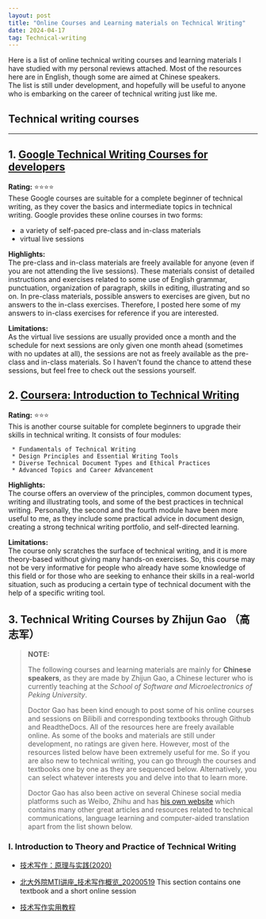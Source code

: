 ```yaml
---
layout: post
title: "Online Courses and Learning materials on Technical Writing"
date: 2024-04-17
tag: Technical-writing
---
```


Here is a list of online technical writing courses and learning materials I have studied with my personal reviews attached. Most of the resources here are in English, though some are aimed at Chinese speakers.    
The list is still under development, and hopefully will be useful to anyone who is embarking on the career of technical writing just like me.


## **Technical writing courses**

* * *

## 1. [Google Technical Writing Courses for developers](https://developers.google.com/tech-writing/for-instructors)  

   **Rating:** ⭐⭐⭐⭐  
   These Google courses are suitable for a complete beginner of technical writing, as they cover the basics and intermediate 
   topics in 
   technical writing. Google provides these online courses in two forms:  
   - a variety of self-paced pre-class and in-class materials
   - virtual live sessions
     
   **Highlights:**  
   The pre-class and in-class materials are freely available for anyone (even if you are not attending the live sessions). These 
   materials consist of detailed instructions and exercises related to some use of English grammar, punctuation, organization of 
   paragraph, skills in editing, illustrating and so on. In pre-class materials, possible answers to exercises are given, but no 
   answers to the in-class exercises. Therefore, I posted here some of my answers to in-class exercises for reference if you are 
   interested.   

   **Limitations:**   
   As the virtual live sessions are usually provided once a month and the schedule for next sessions are only given one month 
   ahead (sometimes with no updates at all), the sessions are not as freely available as the pre-class and in-class materials. 
   So I haven't found the chance to attend these sessions, but feel free to check out the sessions yourself.         
    
## 2. [Coursera: Introduction to Technical Writing](https://www.coursera.org/programs/learning-program-for-family-iwira/learn/technical-writing-introduction?source=search)

   **Rating:** ⭐⭐⭐  
   This is another course suitable for complete beginners to upgrade their skills in technical writing. It consists of four 
   modules:

     * Fundamentals of Technical Writing
     * Design Principles and Essential Writing Tools
     * Diverse Technical Document Types and Ethical Practices
     * Advanced Topics and Career Advancement

   **Highlights:**  
   The course offers an overview of the principles, common document types, writing and illustrating tools, and some of the best 
   practices in technical writing. Personally, the second and the fourth module have been more useful to me, as they include 
   some practical advice in document design, creating a strong technical writing portfolio, and self-directed learning.
   
   **Limitations:**       
   The course only scratches the surface of technical writing, and it is more theory-based without giving many hands-on 
   exercises. So, this course may not be very informative for people who already have some knowledge of this field or for those 
   who are seeking to enhance their skills in a real-world situation, such as producing a certain type of technical document 
   with the help of a specific writing tool.

## 3. Technical Writing Courses by Zhijun Gao （高志军） 
> **NOTE:**
> 
> The following courses and learning materials are mainly for **Chinese speakers**, as they are made by Zhijun Gao, a Chinese lecturer who is currently teaching at the *School of Software and Microelectronics of Peking University*.
> 
> Doctor Gao has been kind enough to post some of his online courses and sessions on Bilibili and corresponding textbooks through Github and ReadtheDocs. All of the resources here are freely available online. As some of the books and materials are still under development, no ratings are given here. However, most of the resources listed below have been extremely useful for me. So if you are also new to technical writing, you can go through the courses and textbooks one by one as they are sequenced below. Alternatively, you can select whatever interests you and delve into that to learn more.
>
> Doctor Gao has also been active on several Chinese social media platforms such as Weibo, Zhihu and has [his own website](https://gaozhijun.me/) which contains many other great articles and resources related to technical communications, language learning and computer-aided translation apart from the list shown below.

### I. Introduction to Theory and Practice of Technical Writing

* [技术写作：原理与实践(2020)](https://techcomm-book.readthedocs.io/zh-cn/latest/index.html)
* [北大外院MTI讲座_技术写作概览_20200519](https://www.bilibili.com/video/BV1ak4y167go/?spm_id_from=333.999.0.0&vd_source=a9d1bc663dd1dfea91f90d753c79d394)
This section contains one textbook and a short online session  

* [技术写作实用教程](https://tw.gaozhijun.me/index.html)
